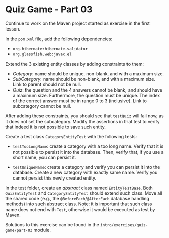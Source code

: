 # Quiz Game - Part 03

Continue to work on the Maven project started as exercise 
in the first lesson.

In the `pom.xml` file, add the following dependencies:

* `org.hibernate:hibernate-validator`
* `org.glassfish.web:javax.el`
 

Extend the 3 existing entity classes by adding constraints to them:

* *Category*: name should be unique, non-blank, and with a maximum size.
* *SubCategory*: name should be non-blank, and with a maximum size.
                Link to parent should not be null.
* *Quiz*: the question and the 4 answers cannot be blank, and should have 
          a maximum size. Furthermore, the question must be unique.
          The index of the correct answer must be in range 0 to 3 (inclusive).
          Link to subcategory cannot be null.
          
          
After adding these constraints, you should see that `testQuiz` will fail now,
as it does not set the subcategory.
Modify the assertions in that test to verify that indeed it is not possible
to save such entity.


Create a test class `CategoryEntityTest` with  the following tests:

* `testTooLongName`: create a category with a too long name.
   Verify that it is not possible to persist it into the database.
   Then, verify that, if you use a short name, you can persist it.
   
* `testUniqueName`: create a category and verify you can persist it into
   the database. Create a new category with exactly same name.
   Verify you cannot persist this newly created entity.   

In the test folder, create an *abstract* class named `EntityTestBase`.
Both  `QuizEntityTest` and `CategoryEntityTest` should extend such class.
Move all the shared code (e.g., the `@BeforeEach`/`@AfterEach` database handling methods)
into such abstract class.
Note: it is important that such class name does not end with `Test`, otherwise
it would be executed as test by Maven.

Solutions to this exercise can be found in the 
`intro/exercises/quiz-game/part-03` module.            